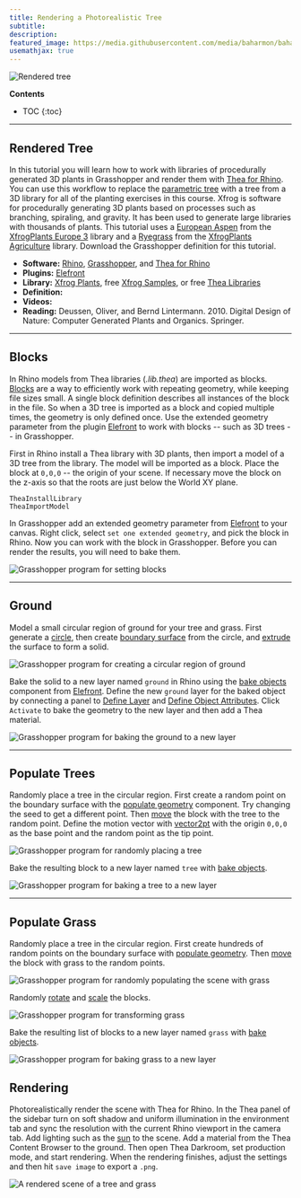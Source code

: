 ```yaml
---
title: Rendering a Photorealistic Tree
subtitle:
description:
featured_image: https://media.githubusercontent.com/media/baharmon/baharmon.github.io/master/images/rendered-tree/rendered-tree.png
usemathjax: true
---
```


![Rendered tree](https://media.githubusercontent.com/media/baharmon/baharmon.github.io/master/images/rendered-tree/rendered-tree.png)

**Contents**
* TOC
{:toc}

---

## Rendered Tree

In this tutorial you will learn how to work with
libraries of procedurally generated 3D plants in Grasshopper
and render them with
[Thea for Rhino](https://www.thearender.com/products/thea-for-rhino/).
You can use this workflow to replace the
[parametric tree](parametric-tree)
with a tree from a 3D library
for all of the planting exercises in this course.
Xfrog is software for procedurally generating 3D plants
based on processes such as branching, spiraling, and gravity.
It has been used to generate large libraries with thousands of plants.
This tutorial uses a [European Aspen](http://xfrog.com/product/EU52.html)
from the [XfrogPlants Europe 3](http://xfrog.com/product/X-44.html) library
and a [Ryegrass](http://xfrog.com/product/AG12.html)
from the [XfrogPlants Agriculture](http://xfrog.com/product/X-55.html)
library.
Download the Grasshopper definition
[<i class="fas fa-project-diagram"></i>](https://github.com/baharmon/generative-design/raw/main/grasshopper/rendered-tree.gh)
for this tutorial.

* **Software:** [Rhino](https://www.rhino3d.com/),
[Grasshopper](https://www.rhino3d.com/6/new/grasshopper/),
and
[Thea for Rhino](https://www.thearender.com/products/thea-for-rhino/)
* **Plugins:** [Elefront](https://www.food4rhino.com/app/elefront)
* **Library:** [Xfrog Plants](http://xfrog.com/category/libraries.html),
free [Xfrog Samples](http://xfrog.com/category/samples.html),
or free [Thea Libraries](https://www.thearender.com/resources/libraries/)
* **Definition:** [<i class="fas fa-project-diagram"></i>](https://github.com/baharmon/generative-design/raw/main/grasshopper/rendered-tree.gh)
* **Videos:** [<i class="fab fa-youtube"></i>](https://youtu.be/MPoksbmbFt8)
* **Reading:** Deussen, Oliver, and Bernd Lintermann. 2010. Digital Design of Nature: Computer Generated Plants and Organics. Springer.


---

## Blocks

In Rhino models from Thea libraries (*.lib.thea*) are imported as blocks.
[Blocks](https://docs.mcneel.com/rhino/6/help/en-us/commands/block.htm)
are a way to efficiently work with repeating geometry,
while keeping file sizes small.
A single block definition describes all instances of the block in the file.
So when a 3D tree is imported as a block and copied multiple times,
the geometry is only defined once.
Use the extended geometry parameter from the plugin
[Elefront](https://www.food4rhino.com/app/elefront)
to work with blocks -- such as 3D trees -- in Grasshopper.

First in Rhino install a Thea library with 3D plants,
then import a model of a 3D tree from the library.
The model will be imported as a block.
Place the block at `0,0,0` -- the origin of your scene.
If necessary move the block on the z-axis
so that the roots are just below the World XY plane.
```
TheaInstallLibrary
TheaImportModel
```

In Grasshopper add an extended geometry parameter
from [Elefront](https://www.food4rhino.com/app/elefront)
to your canvas.
Right click, select `set one extended geometry`,
and pick the block in Rhino.
Now you can work with the block in Grasshopper.
Before you can render the results,
you will need to bake them.

![Grasshopper program for setting blocks](https://media.githubusercontent.com/media/baharmon/baharmon.github.io/master/images/rendered-tree/rendered-tree-program-0.png)

---

## Ground

Model a small circular region of ground for your tree and grass.
First generate a
[circle](http://grasshopperdocs.com/components/grasshoppercurve/circle.html),
then create
[boundary surface](http://grasshopperdocs.com/components/grasshoppersurface/boundarySurfaces.html)
from the circle, and
[extrude](https://grasshopperdocs.com/components/grasshoppersurface/extrude.html)
the surface to form a solid.

![Grasshopper program for creating a circular region of ground](https://media.githubusercontent.com/media/baharmon/baharmon.github.io/master/images/rendered-tree/rendered-tree-program-3.png)

Bake the solid to a new layer named `ground` in Rhino
using the
[bake objects](https://grasshopperdocs.com/components/elefront/bakeObjects.html)
component from [Elefront](https://www.food4rhino.com/app/elefront).
Define the new `ground` layer for the baked object
by connecting a panel to
[Define Layer](https://grasshopperdocs.com/components/elefront/defineLayer.html)
and
[Define Object Attributes](https://grasshopperdocs.com/components/elefront/defineObjectAttributes.html).
Click `Activate` to bake the geometry to the new layer
and then add a Thea material.


![Grasshopper program for baking the ground to a new layer](https://media.githubusercontent.com/media/baharmon/baharmon.github.io/master/images/rendered-tree/rendered-tree-program-4.png)

---

## Populate Trees

Randomly place a tree in the circular region.
First create a random point on the boundary surface with the
[populate geometry](http://grasshopperdocs.com/components/grasshoppervector/populateGeometry.html)
component.
Try changing the seed to get a different point.
Then [move](http://grasshopperdocs.com/components/grasshoppertransform/move.html)
the block with the tree to the random point.
Define the motion vector with
[vector2pt](https://grasshopperdocs.com/components/grasshoppervector/vector2Pt.html)
with the origin `0,0,0` as the base point
and the random point as the tip point.

![Grasshopper program for randomly placing a tree](https://media.githubusercontent.com/media/baharmon/baharmon.github.io/master/images/rendered-tree/rendered-tree-program-5.png)

Bake the resulting block to a new layer named `tree`
with
[bake objects](https://grasshopperdocs.com/components/elefront/bakeObjects.html).

![Grasshopper program for baking a tree to a new layer](https://media.githubusercontent.com/media/baharmon/baharmon.github.io/master/images/rendered-tree/rendered-tree-program-6.png)

---

## Populate Grass

Randomly place a tree in the circular region.
First create hundreds of random points on the boundary surface with
[populate geometry](http://grasshopperdocs.com/components/grasshoppervector/populateGeometry.html).
Then [move](http://grasshopperdocs.com/components/grasshoppertransform/move.html)
the block with grass to the random points.

![Grasshopper program for randomly populating the scene with grass](https://media.githubusercontent.com/media/baharmon/baharmon.github.io/master/images/rendered-tree/rendered-tree-program-7.png)

Randomly [rotate](https://grasshopperdocs.com/components/grasshoppertransform/rotate.html)
and [scale](http://grasshopperdocs.com/components/grasshoppertransform/scale.html)
the blocks.

![Grasshopper program for transforming grass](https://media.githubusercontent.com/media/baharmon/baharmon.github.io/master/images/rendered-tree/rendered-tree-program-8.png)

Bake the resulting list of blocks to a new layer named `grass` with
[bake objects](https://grasshopperdocs.com/components/elefront/bakeObjects.html).

![Grasshopper program for baking grass to a new layer](https://media.githubusercontent.com/media/baharmon/baharmon.github.io/master/images/rendered-tree/rendered-tree-program-9.png)

## Rendering

Photorealistically render the scene with Thea for Rhino.
In the Thea panel of the sidebar
turn on soft shadow and uniform illumination in the environment tab
and sync the resolution with the current Rhino viewport in the camera tab.
Add lighting such as the
[sun](http://docs.mcneel.com/rhino/6/help/en-us/commands/sun.htm)
to the scene.
Add a material from the Thea Content Browser to the ground.
Then open Thea Darkroom, set production mode, and start rendering.
When the rendering finishes,
adjust the settings
and then hit `save image` to export a `.png`.

![A rendered scene of a tree and grass](https://media.githubusercontent.com/media/baharmon/baharmon.github.io/master/images/rendered-tree/rendered-tree.png)
